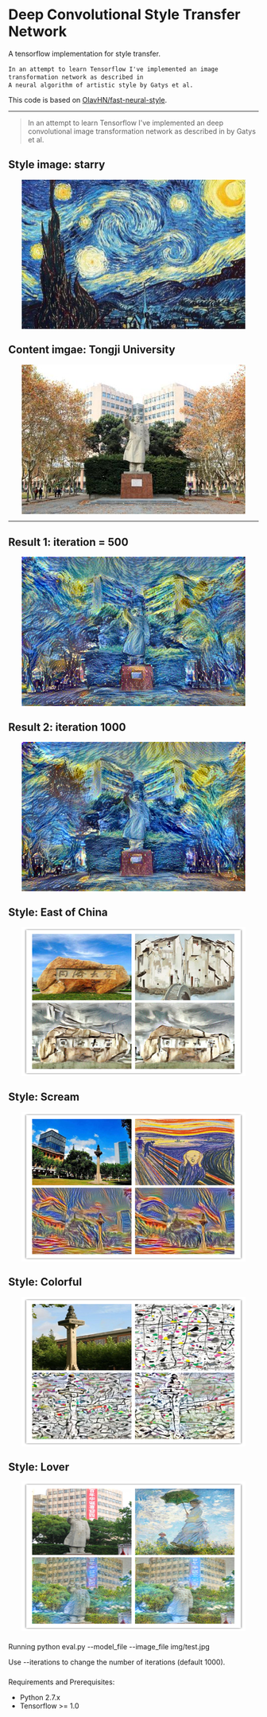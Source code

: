 # Deep Convolutional Style Transfer Network
A tensorflow implementation for style transfer.

    In an attempt to learn Tensorflow I've implemented an image transformation network as described in 
    A neural algorithm of artistic style by Gatys et al.

This code is based on [OlavHN/fast-neural-style](https://github.com/OlavHN/fast-neural-style).

*****


>   In an attempt to learn Tensorflow I've implemented an deep convolutional image transformation network as described in  by Gatys et al.

Style image: starry  
---
<div  align="center"> 
<img src="examples/2-style2.jpg" width = "450" height = "300" alt="starry" align=center />
</div>

Content imgae: Tongji University
---
<div  align="center"> 
<img src="examples/012-content.jpg" width = "450" height = "300" alt="Chairman Mao" align=center />
</div>

---
Result 1: iteration = 500
---
<div  align="center"> 
<img src="examples/tongji20_iter_500.jpg" width = "450" height = "300"  align=center />
</div>

Result 2: iteration 1000
---
<div  align="center"> 
<img src="examples/tongji20.jpg" width = "450" height = "300"  align=center />
</div>

###
 Style: East of China
 ---
 <div  align="center"> 
<img src="examples/444.png" width = "450" height = "300"  align=center />
</div>

###
Style: Scream
---
<div  align="center"> 
<img src="examples/333.png" width = "450" height = "300"  align=center />
</div>

###
Style: Colorful
---
<div  align="center"> 
<img src="examples/222.png" width = "450" height = "300"  align=center />
</div>

###
Style: Lover
---
<div  align="center"> 
<img src="examples/111.png" width = "450" height = "300"  align=center />
</div>

###
Running
    python eval.py --model_file <your path to wave.ckpt-done> --image_file img/test.jpg

Use --iterations to change the number of iterations (default 1000).

###
Requirements and Prerequisites:

* Python 2.7.x
* Tensorflow >= 1.0
